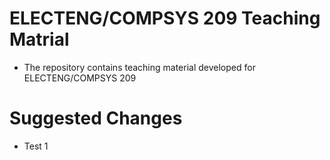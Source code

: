 # ELECTENG/COMPSYS 209 Teaching Matrial

- The repository contains teaching material developed for ELECTENG/COMPSYS 209


# Suggested Changes
- Test 1
